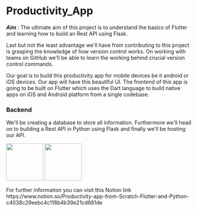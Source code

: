 # Productivity_App 

***Aim*** : The ultimate aim of this project is to understand the basics of Flutter and learning how to build an Rest API using Flask.

Last but not the least advantage we'll have from contributing to this project is grasping the knowledge of how version control works. On working with teams on GitHub we'll be able to learn the  working behind crucial version control commands.

Our goal is to build this productivity app for mobile devices be it android or iOS devices. Our app will have this beautiful UI. The frontend of this app is going to be built on Flutter which uses the Dart language to build native apps on iOS and Android platform from a single codebase.

### Backend

We'll be creating a database  to store all information. Furthermore we'll head on to building a Rest API in Python using Flask and finally we'll be hosting our API.

<p float="left">
    <img src="images/1.png" width="100"/>
    <img src=".images/2.png" width="100"/>
</p>
For further information you can visit this Notion link<br>
https://www.notion.so/Productivity-app-from-Scratch-Flutter-and-Python-c4038c29eebc4c118b4b39e21cd681de